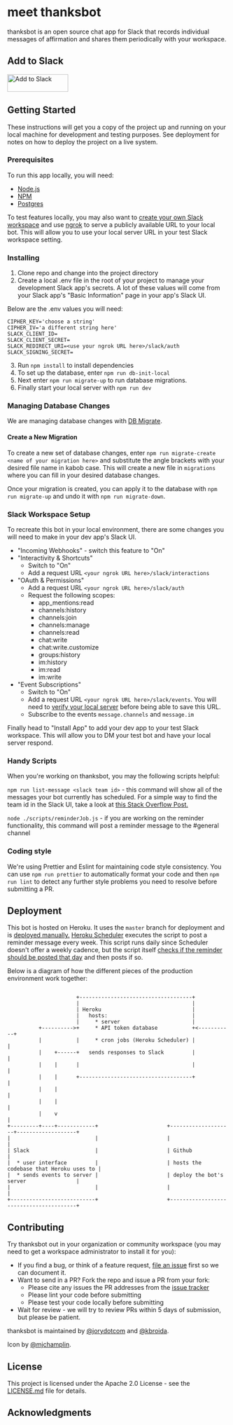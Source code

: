 # meet thanksbot

thanksbot is an open source chat app for Slack that records individual messages of affirmation and shares them periodically with your workspace.

## Add to Slack

<a href="https://slack.com/oauth/v2/authorize?client_id=962050889920.989827594197&scope=app_mentions:read,channels:history,channels:join,channels:manage,chat:write,chat:write.customize,groups:history,im:history,im:read,im:write,incoming-webhook,channels:read&redirect_uri=https://thanksbot-app.herokuapp.com/slack/auth">
    <img alt="Add to Slack" height="40" width="139" src="https://platform.slack-edge.com/img/add_to_slack.png" srcset="https://platform.slack-edge.com/img/add_to_slack.png 1x, https://platform.slack-edge.com/img/add_to_slack@2x.png 2x">
</a>


## Getting Started

These instructions will get you a copy of the project up and running on your local machine for development and testing purposes. See deployment for notes on how to deploy the project on a live system.

### Prerequisites

To run this app locally, you will need:

* [Node.js](https://nodejs.org/en/download/)
* [NPM](https://www.npmjs.com/get-npm)
* [Postgres](https://www.postgresql.org/download/)

To test features locally, you may also want to [create your own Slack workspace](https://slack.com/create#email) and use [ngrok](https://ngrok.com/) to serve a publicly available URL to your local bot. This will allow you to use your local server URL in your test Slack workspace setting.

### Installing

1) Clone repo and change into the project directory
2) Create a local .env file in the root of your project to manage your development Slack app's secrets. A lot of these values will come from your Slack app's "Basic Information" page in your app's Slack UI.

Below are the .env values you will need:

```
CIPHER_KEY='choose a string'
CIPHER_IV='a different string here'
SLACK_CLIENT_ID=
SLACK_CLIENT_SECRET=
SLACK_REDIRECT_URI=<use your ngrok URL here>/slack/auth
SLACK_SIGNING_SECRET=
```

3) Run `npm install` to install dependencies
4) To set up the database, enter `npm run db-init-local`
5) Next enter `npm run migrate-up` to run database migrations.
6) Finally start your local server with `npm run dev`

### Managing Database Changes

We are managing database changes with [DB Migrate](https://db-migrate.readthedocs.io/en/latest/).

#### Create a New Migration

To create a new set of database changes, enter `npm run migrate-create <name of your migration here>` and substitute the angle brackets with your desired file name in kabob case. This will create a new file in `migrations` where you can fill in your desired database changes.

Once your migration is created, you can apply it to the database with `npm run migrate-up` and undo it with `npm run migrate-down`.

### Slack Workspace Setup

To recreate this bot in your local environment, there are some changes you will need to make in your dev app's Slack UI.

* "Incoming Webhooks" - switch this feature to "On"
* "Interactivity & Shortcuts"
    * Switch to "On"
    * Add a request URL `<your ngrok URL here>/slack/interactions`
* "OAuth & Permissions"
    * Add a request URL `<your ngrok URL here>/slack/auth`
    * Request the following scopes:
        * app_mentions:read
        * channels:history
        * channels:join
        * channels:manage
        * channels:read
        * chat:write
        * chat:write.customize
        * groups:history
        * im:history
        * im:read
        * im:write
* "Event Subscriptions"
    * Switch to "On"
    * Add a request URL `<your ngrok URL here>/slack/events`. You will need to [verify your local server](https://github.com/slackapi/node-slack-sdk#listening-for-an-event-with-the-events-api) before being able to save this URL.
    * Subscribe to the events `message.channels` and `message.im`

Finally head to "Install App" to add your dev app to your test Slack workspace. This will allow you to DM your test bot and have your local server respond.

### Handy Scripts

When you're working on thanksbot, you may the following scripts helpful:

`npm run list-message <slack team id>` - this command will show all of the messages your bot currently has scheduled. For a simple way to find the team id in the Slack UI, take a look at [this Stack Overflow Post.](https://stackoverflow.com/questions/40940327/what-is-the-simplest-way-to-find-a-slack-team-id-and-a-channel-id)

`node ./scripts/reminderJob.js` - if you are working on the reminder functionality, this command will post a reminder message to the #general channel


### Coding style

We're using Prettier and Eslint for maintaining code style consistency. You can use `npm run prettier` to automatically format your code and then `npm run lint` to detect any further style problems you need to resolve before submitting a PR.


## Deployment

This bot is hosted on Heroku. It uses the `master` branch for deployment and is [deployed manually.](https://devcenter.heroku.com/articles/github-integration#manual-deploys) [Heroku Scheduler](https://devcenter.heroku.com/articles/scheduler) executes the script to post a reminder message every week. This script runs daily since Scheduler doesn't offer a weekly cadence, but the script itself [checks if the reminder should be posted that day](https://github.com/workingdirectory/thanksbot/blob/master/scripts/reminderJob.js#L18) and then posts if so.

Below is a diagram of how the different pieces of the production environment work together:

```

                      +------------------------------------+
                      |                                    |
                      | Heroku                             |
                      |   hosts:                           |
                      |     * server                       |
          +---------->+     * API token database           +<-----------+
          |           |     * cron jobs (Heroku Scheduler) |            |
          |    +------+   sends responses to Slack         |            |
          |    |      |                                    |            |
          |    |      +------------------------------------+            |
          |    |                                                        |
          |    |                                                        |
          |    v                                                        |
+---------+----+------------+                      +--------------------+-------------------+
|                           |                      |                                        |
| Slack                     |                      | Github                                 |
|  * user interface         |                      | hosts the codebase that Heroku uses to |
|  * sends events to server |                      | deploy the bot's server                |
|                           |                      |                                        |
+---------------------------+                      +----------------------------------------+
```

## Contributing

Try thanksbot out in your organization or community workspace (you may need to get a workspace administrator to install it for you):

* If you find a bug, or think of a feature request, [file an issue](https://github.com/workingdirectory/thanksbot/issues) first so we can document it.
* Want to send in a PR? Fork the repo and issue a PR from your fork:
  * Please cite any issues the PR addresses from the [issue tracker]()
  * Please lint your code before submitting
  * Please test your code locally before submitting
* Wait for review - we will try to review PRs within 5 days of submission, but please be patient.

thanksbot is maintained by [@jorydotcom](https://twitter.com/jorydotcom) and [@kbroida](https://twitter.com/kbroida).

Icon by [@mjchamplin](https://twitter.com/mjchamplin).

## License

This project is licensed under the Apache 2.0 License - see the [LICENSE.md](LICENSE.md) file for details.

## Acknowledgments
